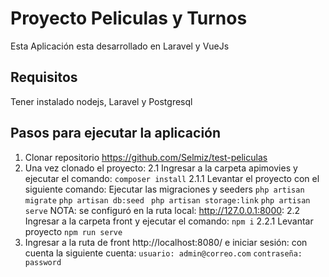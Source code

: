 # Proyecto Peliculas y Turnos

Esta Aplicación esta desarrollado en Laravel y VueJs

## Requisitos
Tener instalado nodejs, Laravel y Postgresql

## Pasos para ejecutar la aplicación
1. Clonar repositorio
https://github.com/Selmiz/test-peliculas
2. Una vez clonado el proyecto:
    2.1 Ingresar a la carpeta apimovies y ejecutar el comando:
    ``` composer install ```
        2.1.1 Levantar el proyecto con el siguiente comando:
        Ejecutar las migraciones y seeders
        ``` php artisan migrate ```
        ``` php artisan db:seed ```
        ``` php artisan storage:link```
        ``` php artisan serve ```
        NOTA: se configuró en la ruta local: http://127.0.0.1:8000:
    2.2 Ingresar a la carpeta front y ejecutar el comando:
    ```npm i```
        2.2.1 Levantar proyecto
        ``` npm run serve ```
3. Ingresar a la ruta de front http://localhost:8080/ e iniciar sesión:
    con cuenta la siguiente cuenta:
    ``` usuario: admin@correo.com ```
    ``` contraseña: password ```

